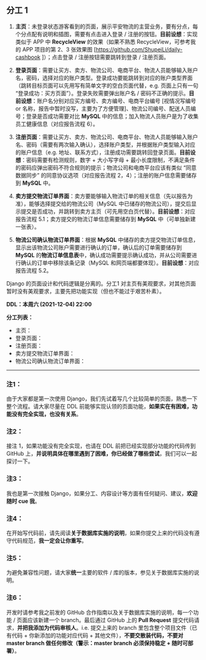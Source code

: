 ## 分工 1

1. **主页**：未登录状态游客看到的页面，展示平安物流的主营业务，要有分点，每个分点配有说明和插图，需要有点击进入登录 / 注册的按钮。**目前设想**：实现类似于 APP 中 **RecycleView** 的效果（如果不熟悉 RecycleView，可参考我的 APP 项目的第 2、3 张效果图 [https://github.com/ShupeiLi/daily-cashbook ]）；点击登录 / 注册按钮需要跳转到登录 / 注册页面。

2. **登录页面**：需要让买方、卖方、物流公司、电商平台、物流人员能够输入账户名，密码，选择对应的账户类型。登录成功要能跳转到对应的账户类型界面（跳转目标页面可以先用写有简单文字的空白页面代替，e.g. 页面上只有一句 “登录成功：买方页面”）。登录失败需要弹出账户名 / 密码不正确的提示。**目前设想**：账户名分别对应买方编号、卖方编号、电商平台编号 [视情况写编号 or 名称，报告中暂时没写，主要为了方便管理]、物流公司编号、配送人员编号；登录是否成功需要对比 **MySQL** 中的信息；加入物流人员账户是为了收集员工健康信息（对应报告流程 6）。

3. **注册页面**：需要让买方、卖方、物流公司、电商平台、物流人员能够输入账户名、密码（需要有两次输入确认），选择账户类型，并根据账户类型输入对应的账户信息（e.g. 地址、联系方式），注册成功需要跳转回登录页面。**目前设想**：密码需要有检测规则，数字 + 大小写字母 + 最小长度限制，不满足条件的密码应弹出密码不符合规则的提示；物流公司和电商平台应该有类似 “同意数据同步” 的同意协议选项（对应报告流程 2，4）；注册的账户信息需要储存到 **MySQL** 中。

4. **卖方提交物流订单界面**：卖方要能够输入物流订单的相关信息（先以报告为准），能够选择提交给的物流公司（MySQL 中已储存的物流公司），提交后显示提交是否成功，并跳转到卖方主页（可先用空白页代替）。**目前设想**：对应报告流程 5.1；卖方提交的物流订单信息需要储存到 **MySQL** 中（可单独新建一张表）。

5. **物流公司确认物流订单界面**：根据 **MySQL** 中储存的卖方提交物流订单信息，显示出该物流公司账户需要进行确认的订单，确认后的订单需要储存到 **MySQL** 的**物流订单信息表**中，确认成功需要提示确认成功，并从公司需要进行确认的订单中移除该条记录（MySQL 和网页端都要体现）。**目前设想**：对应报告流程 5.2。

Django 的页面设计和代码逻辑是分离的。分工1 对主页有美观要求，对其他页面暂时没有美观要求，主要先把功能实现（但也不能过于艰苦朴素）。

**DDL：本周六 (2021-12-04) 22:00**

**分工列表：**
- 主页：
- 登录页面：
- 注册页面：
- 卖方提交物流订单界面：
- 物流公司确认物流订单界面：
- - -

### 注1：
由于大家都是第一次使用 Django，我们先试着写几个比较简单的页面，熟悉一下整个流程。请大家尽量在 DDL 前能够实现认领的页面功能，**如果实在有困难，功能没有完全实现，也没有关系**。

### 注2：
接注 1，如果功能没有完全实现，也请在 DDL 前把已经实现部分功能的代码传到 GitHub 上，**并说明具体在哪里遇到了困难，你已经做了哪些尝试**，我们可以一起探讨一下。

### 注3：
我也是第一次接触 Django，如果分工、内容设计等方面有任何疑问、建议，**欢迎随时 cue 我**。

### 注4：
在开始写代码前，请先阅读**关于数据库实施的说明**，如果你提交上来的代码没有遵守代码规范，**我一定会让你重写**。

### 注5：
为避免兼容性问题，请大家**统一**主要的软件 / 库的版本，参见关于数据库实施的说明。

### 注6：
开发时请参考我之前发的 GitHub 合作指南以及关于数据库实施的说明，每一个功能 / 页面应该新建一个 branch。最后通过 GitHub 上的 **Pull Request** 提交代码请求，**并把我添加为代码审核人**。i.e. 提交上来的 branch 里包含整个项目文件（已有代码 + 你新添加的功能对应代码 + 其他文件），**不要交散装代码，不要对 master branch 做任何修改（警示：master branch 必须保持稳定 + 随时可部署）**。

